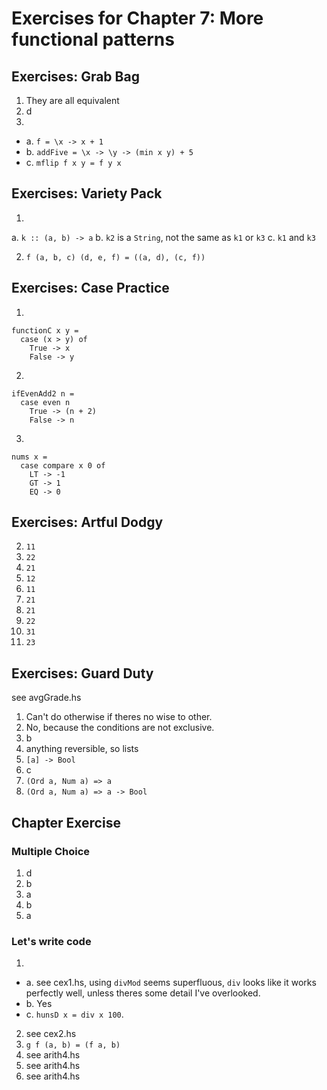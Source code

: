 # Exercises for Chapter 7: More functional patterns


## Exercises: Grab Bag

1. They are all equivalent
2. d
3. 
- a. `f = \x -> x + 1`
- b. `addFive = \x -> \y -> (min x y) + 5`
- c. `mflip f x y = f y x`

## Exercises: Variety Pack

1.
a. `k :: (a, b) -> a`
b. `k2` is a `String`, not the same as `k1` or `k3`
c. `k1` and `k3`

2. `f (a, b, c) (d, e, f) = ((a, d), (c, f))`


## Exercises: Case Practice

1. 
```
functionC x y =
  case (x > y) of
    True -> x 
    False -> y 
```

2. 
```
ifEvenAdd2 n = 
  case even n
    True -> (n + 2)
    False -> n
```

3. 
```
nums x = 
  case compare x 0 of
    LT -> -1
    GT -> 1
    EQ -> 0
```


## Exercises: Artful Dodgy 

2. `11`
3. `22`
4. `21`
5. `12`
6. `11`
7. `21`
8. `21`
9. `22`
10. `31`
11. `23`

## Exercises: Guard Duty

see avgGrade.hs

1. Can't do otherwise if theres no wise to other. 
2. No, because the conditions are not exclusive.
3. b
4. anything reversible, so lists
5. `[a] -> Bool`
6. c
7. `(Ord a, Num a) => a`
8. `(Ord a, Num a) => a -> Bool`


## Chapter Exercise

### Multiple Choice

1. d
2. b
3. a
4. b
5. a

### Let's write code

1. 
- a. see cex1.hs, using `divMod` seems superfluous, `div` looks like it
  works perfectly well, unless theres some detail I've overlooked.
- b. Yes
- c. `hunsD x = div x 100`.

2. see cex2.hs
3. `g f (a, b) = (f a, b)`
4. see arith4.hs 
5. see arith4.hs
6. see arith4.hs


